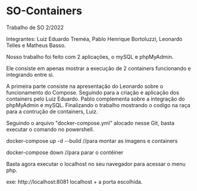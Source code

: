 # SO-Containers
Trabalho de SO 2/2022

Integrantes: Luiz Eduardo Treméa, Pablo Henrique Bortoluzzi, Leonardo Telles e Matheus Basso.

Nosso trabalho foi feito com 2 aplicações, o mySQL e phpMyAdmin.

Ele consiste em apenas mostrar a execução de 2 containers funcionando e integrando entre si.

A primeira parte consiste na apresentação do Leonardo sobre o funcionamento do Compose.
Seguindo para a criação e aplicação dos containers pelo Luiz Eduardo.
Pablo complementa sobre a integração do phpMyAdmin e mySQL.
Finalizando o trabalho mostrando o codigo na raça para a contrução de containers, Luiz.


Seguindo o arquivo "docker-compose.yml" alocado nesse Git, basta executar o comando no powershell.

docker-compose up -d --build //para montar as imagens e containers

docker-compose down //para parar o contêiner

Basta agora executar o localhost no seu navegador para acessar o menu php.

exe: http://localhost:8081
localhost + a porta escolhida. 
